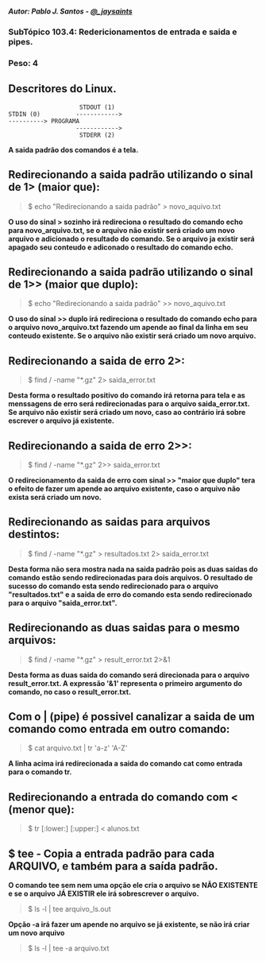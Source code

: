 ##### Autor: Pablo J. Santos - [@_jaysaints](#code)
### SubTópico 103.4: Redericionamentos de entrada e saida e pipes.
### Peso: 4


## Descritores do Linux.

```
                    STDOUT (1)
STDIN (0)          ------------>
----------> PROGRAMA 
                   ------------>
                    STDERR (2)
```                   

**A saida padrão dos comandos é a tela.**

## Redirecionando a saida padrão utilizando o sinal de 1> (maior que):
> $ echo "Redirecionando a saida padrão" > novo_aquivo.txt

**O uso do sinal > sozinho irá redireciona o resultado do comando echo para novo_arquivo.txt, se o arquivo não existir será criado um novo arquivo e adicionado o resultado do comando. Se o arquivo ja existir será apagado seu conteudo e adiconado o resultado do comando echo.**

## Redirecionando a saida padrão utilizando o sinal de 1>> (maior que duplo):
> $ echo "Redirecionando a saida padrão" >> novo_aquivo.txt

**O uso do sinal >> duplo irá redireciona o resultado do comando echo para o arquivo novo_arquivo.txt fazendo um apende ao final da linha em seu conteudo existente. Se o arquivo não existir será criado um novo arquivo.**


## Redirecionando a saida de erro 2>:
> $ find / -name "*.gz" 2> saida_error.txt

**Desta forma o resultado positivo do comando irá retorna para tela e as menssagens de erro será redirecionadas para o arquivo saida_error.txt. Se arquivo não existir será criado um novo, caso ao contrário irá sobre escrever o arquivo já existente.**

## Redirecionando a saida de erro 2>>:
> $ find / -name "*.gz" 2>> saida_error.txt

**O redirecionamento da saida de erro com sinal >> "maior que duplo" tera o efeito de fazer um apende ao arquivo existente, caso o arquivo não exista será criado um novo.**

## Redirecionando as saidas para arquivos destintos:
> $ find / -name "*.gz" > resultados.txt 2> saida_error.txt

**Desta forma não sera mostra nada na saida padrão pois as duas saidas do comando estão sendo redirecionadas para dois arquivos. O resultado de sucesso do comando esta sendo redirecionado para o arquivo "resultados.txt" e a saida de erro do comando esta sendo redirecionado para o arquivo "saida_error.txt".**

## Redirecionando as duas saidas para o mesmo arquivos:
> $ find / -name "*.gz" > result_error.txt 2>&1

**Desta forma as duas saida do comando será direcionada para o arquivo result_error.txt. A expressão '&1' representa o primeiro argumento do comando, no caso o result_error.txt.** 

## Com o | (pipe) é possivel canalizar a saida de um comando como entrada em outro comando:
> $ cat arquivo.txt | tr 'a-z' 'A-Z'

**A linha acima irá redirecionada a saida do comando cat como entrada para o comando tr.**

## Redirecionando a entrada do comando com < (menor que):
> $ tr \[:lower:] \[:upper:] < alunos.txt


## $ tee - Copia a entrada padrão para cada ARQUIVO, e também para a saída padrão.

**O comando tee sem nem uma opção ele cria o arquivo se NÃO EXISTENTE e se o arquivo JÁ EXISTIR ele irá sobrescrever o arquivo.**
> $ ls -l | tee arquivo_ls.out

**Opção -a irá fazer um apende no arquivo se já existente, se não irá criar um novo arquivo**
> $ ls -l | tee -a arquivo.txt









